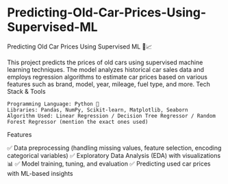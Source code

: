 # Predicting-Old-Car-Prices-Using-Supervised-ML
Predicting Old Car Prices Using Supervised ML 🚗📈

This project predicts the prices of old cars using supervised machine learning techniques. The model analyzes historical car sales data and employs regression algorithms to estimate car prices based on various features such as brand, model, year, mileage, fuel type, and more.
Tech Stack & Tools

    Programming Language: Python 🐍
    Libraries: Pandas, NumPy, Scikit-learn, Matplotlib, Seaborn
    Algorithm Used: Linear Regression / Decision Tree Regressor / Random Forest Regressor (mention the exact ones used)

Features

✅ Data preprocessing (handling missing values, feature selection, encoding categorical variables)
✅ Exploratory Data Analysis (EDA) with visualizations 📊
✅ Model training, tuning, and evaluation
✅ Predicting used car prices with ML-based insights
